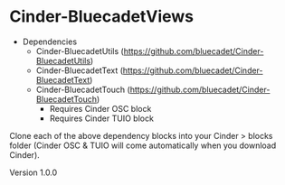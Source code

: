 # Cinder-BluecadetViews

* Dependencies
  * Cinder-BluecadetUtils (https://github.com/bluecadet/Cinder-BluecadetUtils)
  * Cinder-BluecadetText (https://github.com/bluecadet/Cinder-BluecadetText)
  * Cinder-BluecadetTouch (https://github.com/bluecadet/Cinder-BluecadetTouch)
    * Requires Cinder OSC block   
    * Requires Cinder TUIO block   

Clone each of the above dependency blocks into your Cinder > blocks folder (Cinder OSC & TUIO will come automatically when you download Cinder). 

Version 1.0.0
